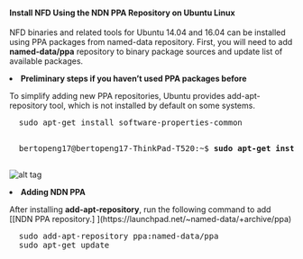 #### Install NFD Using the NDN PPA Repository on Ubuntu Linux

NFD binaries and related tools for Ubuntu 14.04 and 16.04 can be installed using PPA packages from named-data repository. First, you will need to add <b>named-data/ppa</b> repository to binary package sources and update list of available packages.




  <li><b>Preliminary steps if you haven’t used PPA packages before</b><p></li>
    To simplify adding new PPA repositories, Ubuntu provides add-apt-repository tool, which is not installed by default on some systems.

  <pre>
  sudo apt-get install software-properties-common
  </pre>
  <pre>
  bertopeng17@bertopeng17-ThinkPad-T520:~$ <b>sudo apt-get install software-properties-common</b>
  </pre>
  
  ![alt tag](https://github.com/Telmat2015/NFD/tree/master/image)

  
  
  
<li><b>Adding NDN PPA</b><p></li>
  After installing <b>add-apt-repository</b>, run the following command to add [[NDN PPA repository.] ](https://launchpad.net/~named-data/+archive/ppa)

  <pre>
  sudo add-apt-repository ppa:named-data/ppa
  sudo apt-get update
  </pre>
